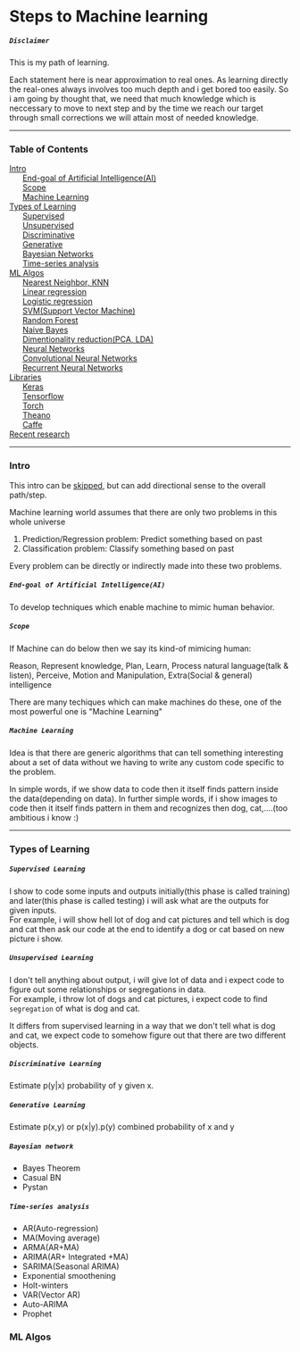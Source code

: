 # Steps to Machine learning


##### `Disclaimer `
This is my path of learning. 

Each statement here is near approximation to real ones. As learning directly the real-ones always involves too much depth and i get bored too easily. So i am going by thought that, we need that much knowledge which is neccessary to move to next step and by the time we reach our target through small corrections we will attain most of needed knowledge.

---
### Table of Contents  
[Intro](#intro)<br />
&nbsp;&nbsp;&nbsp;&nbsp;&nbsp;&nbsp;[End-goal of Artificial Intelligence(AI)](#endgoal)<br /> 
&nbsp;&nbsp;&nbsp;&nbsp;&nbsp;&nbsp;[Scope](#scope)<br />
&nbsp;&nbsp;&nbsp;&nbsp;&nbsp;&nbsp;[Machine Learning](#ml)<br />
[Types of Learning](#types)<br />
&nbsp;&nbsp;&nbsp;&nbsp;&nbsp;&nbsp;[Supervised](#supervised)<br />
&nbsp;&nbsp;&nbsp;&nbsp;&nbsp;&nbsp;[Unsupervised](#unsupervised)<br />
&nbsp;&nbsp;&nbsp;&nbsp;&nbsp;&nbsp;[Discriminative](#disc)<br />
&nbsp;&nbsp;&nbsp;&nbsp;&nbsp;&nbsp;[Generative](#genr)<br />
&nbsp;&nbsp;&nbsp;&nbsp;&nbsp;&nbsp;[Bayesian Networks](#bayes)<br />
&nbsp;&nbsp;&nbsp;&nbsp;&nbsp;&nbsp;[Time-series analysis](#times)<br />
[ML Algos](#algos)<br />
&nbsp;&nbsp;&nbsp;&nbsp;&nbsp;&nbsp;[Nearest Neighbor, KNN](#knn)<br />
&nbsp;&nbsp;&nbsp;&nbsp;&nbsp;&nbsp;[Linear regression](#lireg)<br />
&nbsp;&nbsp;&nbsp;&nbsp;&nbsp;&nbsp;[Logistic regression](#loreg)<br />
&nbsp;&nbsp;&nbsp;&nbsp;&nbsp;&nbsp;[SVM(Support Vector Machine)](#svm)<br />
&nbsp;&nbsp;&nbsp;&nbsp;&nbsp;&nbsp;[Random Forest](#randf)<br />
&nbsp;&nbsp;&nbsp;&nbsp;&nbsp;&nbsp;[Naive Bayes](#nbayes)<br />
&nbsp;&nbsp;&nbsp;&nbsp;&nbsp;&nbsp;[Dimentionality reduction(PCA, LDA)](#pca)<br />
&nbsp;&nbsp;&nbsp;&nbsp;&nbsp;&nbsp;[Neural Networks](#nn)<br />
&nbsp;&nbsp;&nbsp;&nbsp;&nbsp;&nbsp;[Convolutional Neural Networks](#cnn)<br />
&nbsp;&nbsp;&nbsp;&nbsp;&nbsp;&nbsp;[Recurrent Neural Networks](#rnn)<br />
[Libraries](#lib)<br />
&nbsp;&nbsp;&nbsp;&nbsp;&nbsp;&nbsp;[Keras](#keras)<br />
&nbsp;&nbsp;&nbsp;&nbsp;&nbsp;&nbsp;[Tensorflow](#tf)<br />
&nbsp;&nbsp;&nbsp;&nbsp;&nbsp;&nbsp;[Torch](#torch)<br />
&nbsp;&nbsp;&nbsp;&nbsp;&nbsp;&nbsp;[Theano](#theano)<br />
&nbsp;&nbsp;&nbsp;&nbsp;&nbsp;&nbsp;[Caffe](#caffe)<br />
[Recent research](#rsrch)<br />

----
<a name="intro"/>

### Intro
This intro can be [skipped](#types), but can add directional sense to the overall path/step.  

Machine learning world assumes that there are only two problems in this whole universe
1. Prediction/Regression problem: Predict something based on past
2. Classification problem: Classify something based on past

Every problem can be directly or indirectly made into these two problems.

<a name="endgoal"/>

##### `End-goal of Artificial Intelligence(AI)`
To develop techniques which enable machine to mimic human behavior.

<a name="scope"/>

##### `Scope`
If Machine can do below then we say its kind-of mimicing human:

Reason, Represent knowledge, Plan, Learn, Process natural language(talk & listen), Perceive, Motion and Manipulation, Extra(Social & general) intelligence

There are many techiques which can make machines do these, one of the most powerful one is "Machine Learning"

<a name="ml"/>

##### `Machine Learning`

Idea is that there are generic algorithms that can tell something interesting about a set of data without we having to write any custom code specific to the problem.

In simple words, if we show data to code then it itself finds pattern inside the data(depending on data).
In further simple words, if i show images to code then it itself finds pattern in them and recognizes then dog, cat,....(too ambitious i know :)

---
<a name="types"/>

### Types of Learning
<a name="supervised"/>

##### `Supervised Learning`
I show to code some inputs and outputs initially(this phase is called training) and later(this phase is called testing) i will ask what are the outputs for given inputs.<br />
For example, i will show hell lot of dog and cat pictures and tell which is dog and cat then ask our code at the end to identify a dog or cat based on new picture i show.

<a name="unsupervised"/>

##### `Unsupervised Learning`
I don't tell anything about output, i will give lot of data and i expect code to figure out some relationships or segregations in data.<br />
For example, i throw lot of dogs and cat pictures, i expect code to find `segregation` of what is dog and cat.<br />

It differs from supervised learning in a way that we don't tell what is dog and cat, we expect code to somehow figure out that there are two different objects.
<a name="disc"/>

##### `Discriminative Learning`
Estimate p(y|x) probability of y given x.
<a name="genr"/>

##### `Generative Learning`
Estimate p(x,y) or p(x|y).p(y) combined probability of x and y
<a name="bayes"/>

##### `Bayesian network`

* Bayes Theorem
* Casual BN
* Pystan
<a name="times"/>

##### `Time-series analysis`
* AR(Auto-regression)
* MA(Moving average)
* ARMA(AR+MA)
* ARIMA(AR+ Integrated +MA)
* SARIMA(Seasonal ARIMA)
* Exponential smoothening
* Holt-winters
* VAR(Vector AR)
* Auto-ARIMA
* Prophet
<a name="algos"/>

### ML Algos
